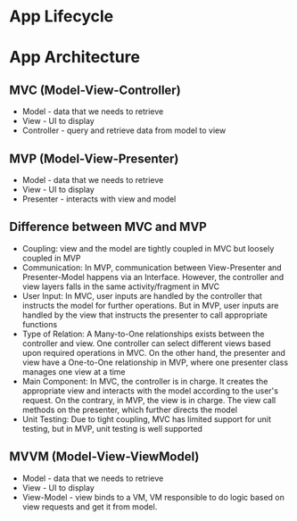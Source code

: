 # App Lifecycle


# App Architecture
## MVC (Model-View-Controller)
* Model - data that we needs to retrieve
* View - UI to display
* Controller - query and retrieve data from model to view

## MVP (Model-View-Presenter)
* Model - data that we needs to retrieve
* View - UI to display
* Presenter - interacts with view and model

## Difference between MVC and MVP
* Coupling: view and the model are tightly coupled in MVC but loosely coupled in MVP
* Communication: In MVP, communication between View-Presenter and Presenter-Model happens via an Interface. However, the controller and view layers falls in the same activity/fragment in MVC
* User Input: In MVC, user inputs are handled by the controller that instructs the model for further operations. But in MVP, user inputs are handled by the view that instructs the presenter to call appropriate functions
* Type of Relation: A Many-to-One relationships exists between the controller and view. One controller can select different views based upon required operations in MVC. On the other hand, the presenter and view have a One-to-One relationship in MVP, where one presenter class manages one view at a time
* Main Component: In MVC, the controller is in charge. It creates the appropriate view and interacts with the model according to the user's request. On the contrary, in MVP, the view is in charge. The view call methods on the presenter, which further directs the model
* Unit Testing: Due to tight coupling, MVC has limited support for unit testing, but in MVP, unit testing is well supported

## MVVM (Model-View-ViewModel)
* Model - data that we needs to retrieve
* View - UI to display
* View-Model - view binds to a VM, VM responsible to do logic based on view requests and get it from model.
